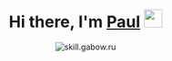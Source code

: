 
<h1 align="center">Hi there, I'm <a href="http://skill.gabow.ru/" target="_blank">Paul</a> 
<img src="https://github.com/blackcater/blackcater/raw/main/images/Hi.gif" height="32"/></h1>

<div align="center"><img src="https://readme-typing-svg.herokuapp.com?font=Fira+Code&pause=1000&width=435&lines=JavaScript,+React.js,+Next.js,+TS;Node.js,+redux,+mobX,+restAPI,+graphQL;MongoDB,+PostgreSQL,+mySQL,+аnd,+all,+the,+rest..." alt="skill.gabow.ru" /></div>




